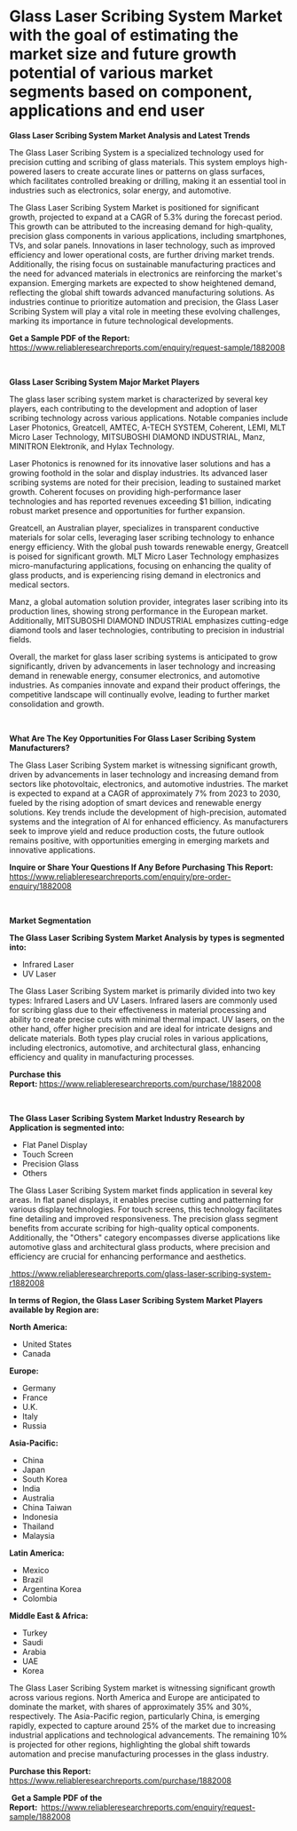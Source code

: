 <p><h1>Glass Laser Scribing System Market with the goal of estimating the market size and future growth potential of various market segments based on component, applications and end user</h1></p><p><strong>Glass Laser Scribing System Market Analysis and Latest Trends</strong></p>
<p><p>The Glass Laser Scribing System is a specialized technology used for precision cutting and scribing of glass materials. This system employs high-powered lasers to create accurate lines or patterns on glass surfaces, which facilitates controlled breaking or drilling, making it an essential tool in industries such as electronics, solar energy, and automotive. </p><p>The Glass Laser Scribing System Market is positioned for significant growth, projected to expand at a CAGR of 5.3% during the forecast period. This growth can be attributed to the increasing demand for high-quality, precision glass components in various applications, including smartphones, TVs, and solar panels. Innovations in laser technology, such as improved efficiency and lower operational costs, are further driving market trends. Additionally, the rising focus on sustainable manufacturing practices and the need for advanced materials in electronics are reinforcing the market's expansion. Emerging markets are expected to show heightened demand, reflecting the global shift towards advanced manufacturing solutions. As industries continue to prioritize automation and precision, the Glass Laser Scribing System will play a vital role in meeting these evolving challenges, marking its importance in future technological developments.</p></p>
<p><strong>Get a Sample PDF of the Report:&nbsp;</strong> <a href="https://www.reliableresearchreports.com/enquiry/request-sample/1882008?utm_campaign=3545&utm_medium=2&utm_source=Github&utm_content=ia&utm_term=12042025&utm_id=glass-laser-scribing-system">https://www.reliableresearchreports.com/enquiry/request-sample/1882008</a></p>
<p>&nbsp;</p>
<p><strong>Glass Laser Scribing System Major Market Players</strong></p>
<p><p>The glass laser scribing system market is characterized by several key players, each contributing to the development and adoption of laser scribing technology across various applications. Notable companies include Laser Photonics, Greatcell, AMTEC, A-TECH SYSTEM, Coherent, LEMI, MLT Micro Laser Technology, MITSUBOSHI DIAMOND INDUSTRIAL, Manz, MINITRON Elektronik, and Hylax Technology.</p><p>Laser Photonics is renowned for its innovative laser solutions and has a growing foothold in the solar and display industries. Its advanced laser scribing systems are noted for their precision, leading to sustained market growth. Coherent focuses on providing high-performance laser technologies and has reported revenues exceeding $1 billion, indicating robust market presence and opportunities for further expansion.</p><p>Greatcell, an Australian player, specializes in transparent conductive materials for solar cells, leveraging laser scribing technology to enhance energy efficiency. With the global push towards renewable energy, Greatcell is poised for significant growth. MLT Micro Laser Technology emphasizes micro-manufacturing applications, focusing on enhancing the quality of glass products, and is experiencing rising demand in electronics and medical sectors.</p><p>Manz, a global automation solution provider, integrates laser scribing into its production lines, showing strong performance in the European market. Additionally, MITSUBOSHI DIAMOND INDUSTRIAL emphasizes cutting-edge diamond tools and laser technologies, contributing to precision in industrial fields.</p><p>Overall, the market for glass laser scribing systems is anticipated to grow significantly, driven by advancements in laser technology and increasing demand in renewable energy, consumer electronics, and automotive industries. As companies innovate and expand their product offerings, the competitive landscape will continually evolve, leading to further market consolidation and growth.</p></p>
<p>&nbsp;</p>
<p><strong>What Are The Key Opportunities For Glass Laser Scribing System Manufacturers?</strong></p>
<p><p>The Glass Laser Scribing System market is witnessing significant growth, driven by advancements in laser technology and increasing demand from sectors like photovoltaic, electronics, and automotive industries. The market is expected to expand at a CAGR of approximately 7% from 2023 to 2030, fueled by the rising adoption of smart devices and renewable energy solutions. Key trends include the development of high-precision, automated systems and the integration of AI for enhanced efficiency. As manufacturers seek to improve yield and reduce production costs, the future outlook remains positive, with opportunities emerging in emerging markets and innovative applications.</p></p>
<p><strong>Inquire or Share Your Questions If Any Before Purchasing This Report:</strong> <a href="https://www.reliableresearchreports.com/enquiry/pre-order-enquiry/1882008?utm_campaign=3545&utm_medium=2&utm_source=Github&utm_content=ia&utm_term=12042025&utm_id=glass-laser-scribing-system">https://www.reliableresearchreports.com/enquiry/pre-order-enquiry/1882008</a></p>
<p>&nbsp;</p>
<p><strong>Market Segmentation</strong></p>
<p><strong>The Glass Laser Scribing System Market Analysis by types is segmented into:</strong></p>
<p><ul><li>Infrared Laser</li><li>UV Laser</li></ul></p>
<p><p>The Glass Laser Scribing System market is primarily divided into two key types: Infrared Lasers and UV Lasers. Infrared lasers are commonly used for scribing glass due to their effectiveness in material processing and ability to create precise cuts with minimal thermal impact. UV lasers, on the other hand, offer higher precision and are ideal for intricate designs and delicate materials. Both types play crucial roles in various applications, including electronics, automotive, and architectural glass, enhancing efficiency and quality in manufacturing processes.</p></p>
<p><strong>Purchase this Report:&nbsp;</strong><a href="https://www.reliableresearchreports.com/purchase/1882008?utm_campaign=3545&utm_medium=2&utm_source=Github&utm_content=ia&utm_term=12042025&utm_id=glass-laser-scribing-system">https://www.reliableresearchreports.com/purchase/1882008</a></p>
<p>&nbsp;</p>
<p><strong>The Glass Laser Scribing System Market Industry Research by Application is segmented into:</strong></p>
<p><ul><li>Flat Panel Display</li><li>Touch Screen</li><li>Precision Glass</li><li>Others</li></ul></p>
<p><p>The Glass Laser Scribing System market finds application in several key areas. In flat panel displays, it enables precise cutting and patterning for various display technologies. For touch screens, this technology facilitates fine detailing and improved responsiveness. The precision glass segment benefits from accurate scribing for high-quality optical components. Additionally, the "Others" category encompasses diverse applications like automotive glass and architectural glass products, where precision and efficiency are crucial for enhancing performance and aesthetics.</p></p>
<p><a href="https://www.reliableresearchreports.com/glass-laser-scribing-system-r1882008?utm_campaign=3545&utm_medium=2&utm_source=Github&utm_content=ia&utm_term=12042025&utm_id=glass-laser-scribing-system">&nbsp;https://www.reliableresearchreports.com/glass-laser-scribing-system-r1882008</a></p>
<p><strong>In terms of Region, the Glass Laser Scribing System Market Players available by Region are:</strong></p>
<p>
    <p> <strong> North America: </strong>
        <ul>
            <li>United States</li>
            <li>Canada</li>
        </ul>
        </p> 
    <p> <strong> Europe: </strong>
        <ul>
            <li>Germany</li>
            <li>France</li>
            <li>U.K.</li>
            <li>Italy</li>
            <li>Russia</li>
        </ul>
        </p> 
    <p> <strong> Asia-Pacific: </strong>
        <ul>
            <li>China</li>
            <li>Japan</li>
            <li>South Korea</li>
            <li>India</li>
            <li>Australia</li>
            <li>China Taiwan</li>
            <li>Indonesia</li>
            <li>Thailand</li>
            <li>Malaysia</li>
        </ul>
        </p> 
    <p> <strong> Latin America: </strong>
        <ul>
            <li>Mexico</li>
            <li>Brazil</li>
            <li>Argentina Korea</li>
            <li>Colombia</li>
        </ul>
        </p> 
    <p> <strong> Middle East & Africa: </strong>
        <ul>
            <li>Turkey</li>
            <li>Saudi</li>
            <li>Arabia</li>
            <li>UAE</li>
            <li>Korea</li>
        </ul>
    </p>
    </p>
<p><p>The Glass Laser Scribing System market is witnessing significant growth across various regions. North America and Europe are anticipated to dominate the market, with shares of approximately 35% and 30%, respectively. The Asia-Pacific region, particularly China, is emerging rapidly, expected to capture around 25% of the market due to increasing industrial applications and technological advancements. The remaining 10% is projected for other regions, highlighting the global shift towards automation and precise manufacturing processes in the glass industry.</p></p>
<p><strong>Purchase this Report: </strong><a href="https://www.reliableresearchreports.com/purchase/1882008?utm_campaign=3545&utm_medium=2&utm_source=Github&utm_content=ia&utm_term=12042025&utm_id=glass-laser-scribing-system">https://www.reliableresearchreports.com/purchase/1882008</a></p>
<p>&nbsp;<strong>Get a Sample PDF of the Report:&nbsp;&nbsp;</strong><a href="https://www.reliableresearchreports.com/enquiry/request-sample/1882008?utm_campaign=3545&utm_medium=2&utm_source=Github&utm_content=ia&utm_term=12042025&utm_id=glass-laser-scribing-system">https://www.reliableresearchreports.com/enquiry/request-sample/1882008</a></p>
<p><strong></strong></p>
<p><p></p><p></p><p></p></p>